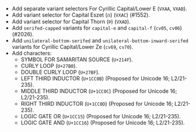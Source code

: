 * Add separate variant selectors For Cyrillic Capital/Lower E (`VXAA`, `VXAB`).
* Add variant selector for Capital Eszet (`ẞ`) (`VXAC`) (#1552).
* Add variant selector for Capital Thorn (`Þ`) (`VXAD`).
* Add `serifed-capped` variants for `capital-e` and `capital-f` (`cv05`, `cv06`) (#2026).
* Add `unilateral-bottom-serifed` and `unilateral-bottom-inward-serifed` variants for Cyrillic Capital/Lower Ze (`cv69`, `cv70`).
* Add characters:
  - SYMBOL FOR SAMARITAN SOURCE (`U+214F`).
  - CURLY LOOP (`U+27B0`).
  - DOUBLE CURLY LOOP (`U+27BF`).
  - LEFT THIRD INDUCTOR (`U+1CC0B`)  (Proposed for Unicode 16; L2/21-235).
  - MIDDLE THIRD INDUCTOR (`U+1CC0C`)  (Proposed for Unicode 16; L2/21-235).
  - RIGHT THIRD INDUCTOR (`U+1CC0D`)  (Proposed for Unicode 16; L2/21-235).
  - LOGIC GATE OR (`U+1CC15`)  (Proposed for Unicode 16; L2/21-235).
  - LOGIC GATE AND (`U+1CC16`)  (Proposed for Unicode 16; L2/21-235).
